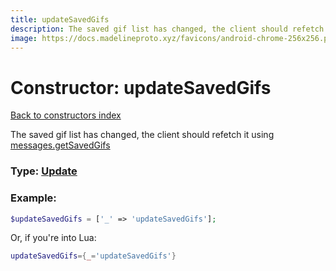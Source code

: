 ```yaml
---
title: updateSavedGifs
description: The saved gif list has changed, the client should refetch it using [messages.getSavedGifs](https://core.telegram.org/method/messages.getSavedGifs)
image: https://docs.madelineproto.xyz/favicons/android-chrome-256x256.png
---
```

# Constructor: updateSavedGifs  
[Back to constructors index](index.md)



The saved gif list has changed, the client should refetch it using [messages.getSavedGifs](https://core.telegram.org/method/messages.getSavedGifs)




### Type: [Update](../types/Update.md)


### Example:

```php
$updateSavedGifs = ['_' => 'updateSavedGifs'];
```  


Or, if you're into Lua:

```lua
updateSavedGifs={_='updateSavedGifs'}

```


